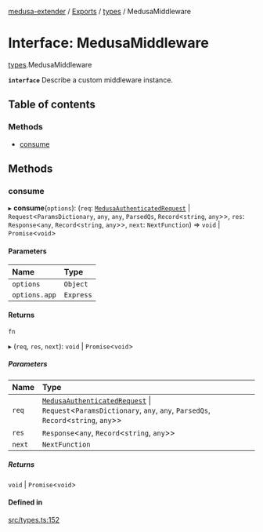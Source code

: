 [medusa-extender](../README.md) / [Exports](../modules.md) / [types](../modules/types.md) / MedusaMiddleware

# Interface: MedusaMiddleware

[types](../modules/types.md).MedusaMiddleware

**`interface`**
Describe a custom middleware instance.

## Table of contents

### Methods

- [consume](types.MedusaMiddleware.md#consume)

## Methods

### consume

▸ **consume**(`options`): (`req`: [`MedusaAuthenticatedRequest`](../modules/types.md#medusaauthenticatedrequest) \| `Request`<`ParamsDictionary`, `any`, `any`, `ParsedQs`, `Record`<`string`, `any`\>\>, `res`: `Response`<`any`, `Record`<`string`, `any`\>\>, `next`: `NextFunction`) => `void` \| `Promise`<`void`\>

#### Parameters

| Name | Type |
| :------ | :------ |
| `options` | `Object` |
| `options.app` | `Express` |

#### Returns

`fn`

▸ (`req`, `res`, `next`): `void` \| `Promise`<`void`\>

##### Parameters

| Name | Type |
| :------ | :------ |
| `req` | [`MedusaAuthenticatedRequest`](../modules/types.md#medusaauthenticatedrequest) \| `Request`<`ParamsDictionary`, `any`, `any`, `ParsedQs`, `Record`<`string`, `any`\>\> |
| `res` | `Response`<`any`, `Record`<`string`, `any`\>\> |
| `next` | `NextFunction` |

##### Returns

`void` \| `Promise`<`void`\>

#### Defined in

[src/types.ts:152](https://github.com/adrien2p/medusa-extender/blob/52722f4/src/types.ts#L152)
